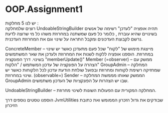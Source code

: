 # OOP.Assignment1

יש לנו 5 מחלקות :  
רוצים שלמחלקה UndoableStringBuilder תהיה אופציה "לעדכן" רשימה של אנשים 
בשינויים שהיא עוברת , כלומר כל פעם שמשתנה במחרוזת משהו כל מי שרוצה לדעת 
נרשם לקבוצת העדכונים ומקבל התראה על שינוי וגם את המחרוזת העדכנית.

ConcreteMember –  מייצגת מימוש של "לקוח" שכל פעם מתעדכן כאשר יש שינוי 
במחרוזת.
הוספנו אופציה ללקוח לשנות את המחרוזת ולעדכן את שאר המשתמשים בשינוי.
דרך הפונקציה "memberUpdate()"
Member (=observer) – ממשק עם הצהרה על הפונקציה של עדכון המשתמש / "הלקוח"
GroupAdmin – המחלקה שמחזיקה רשימת לקוחות ומחרוזת ובפועל שולחת הודעת עדכון לכל 
הלקוחות כאשר יש שינוי במחרוזת.
  (observable=) Sender – הממשק שאותו מממשת המחלקה GroupAdmin שבו יש הצהרות על הפונקציות של העדכון משתמשים.

UndoableStringBuilder – המחלקה המקורית עם הפעולות השונות לשינוי מחרוזת.

הוספנו טסטים נוספים דרך JvmUtilities 
שבודקים את גדול הזכרון הממומש ואת כתובת הזיכרון
